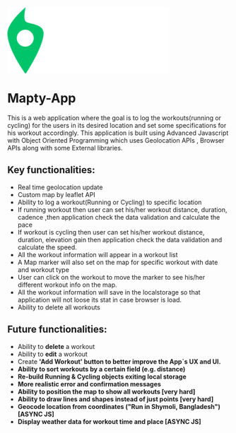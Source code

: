 <img src="./images/logo.png" align="center" alt="Logo" class="logo" style="text-align: center;">

# Mapty-App 
This is a web application where the goal is to log the workouts(running or cycling) for the users in its desired location and set some specifications for his workout accordingly. This application is built using Advanced Javascript with Object Oriented Programming which uses Geolocation APIs , Browser APIs along with some External libraries.

## Key functionalities:
- Real time geolocation update
- Custom map by leaflet API
- Ability to log a workout(Running or Cycling) to specific location
- If running workout then user can set his/her workout distance, duration, cadence ,then application check the data validation and calculate the pace
- If workout is cycling then user can set his/her workout distance, duration, elevation gain then application check the data validation and calculate the speed.
- All the workout information will appear in a workout list 
- A Map marker will also set on the map for specific workout with date and workout type
- User can click on the workout to move the marker to see his/her different workout info on the map.
- All the workout information will save in the localstorage so that application will not loose its stat in case browser is load.
- Ability to delete all workouts

## Future functionalities: <br>
- Ability to <b>delete</b> a workout
- Ability to <b>edit</b> a workout
- Create <b>'Add Workout'<b> button to better improve the App`s UX and UI.
- Ability to <b>sort</b> workouts by a certain field (e.g. distance)
- <b>Re-build</b> Running & Cycling objects exiting local storage
- More realistic error and confirmation <b>messages</b>
- Ability to position the map to show all workouts [very hard]
- Ability to <b>draw lines and shapes</b> instead of just points [very hard]
- <b>Geocode</b> location from coordinates ("Run in Shymoli, Bangladesh") [ASYNC JS]
- <b>Display weather data</b> for workout time and place [ASYNC JS]
